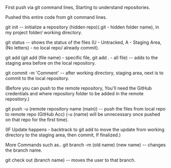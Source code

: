 First push via git command lines, Starting to understand repositories.

Pushed this entire code from git command lines.

git init -- initialize a repository (hidden repo)(.git - hidden folder name), in my project folder/ working directory.

git status -- shows the status of the files (U - Untracked, A - Staging Area, (No letters) - no local repo/ already commit).

git add (git add (file name) - specific file, git add . - all file) -- adds to the staging area before on the local repository.

git commit -m 'Comment' -- after working directory, staging area, next is to commit to the local repository.

(Before you can push to the remote repository, You'll need the GitHub credentials and where repository folder to be added in the remote repository.)

git push -u (remote repository name (main)) -- push the files from local repo to remote repo (GitHub Acc) (-u (name) will be unnecessary once pushed on that repo for the first time).

(IF Update happens - backtrack to git add to move the update from working directory to the staging area, then commit, If finalized.)

More Commands such as..
git branch -m (old name) (new name) -- changes the branch name.

git check out (branch name) -- moves the user to that branch.


